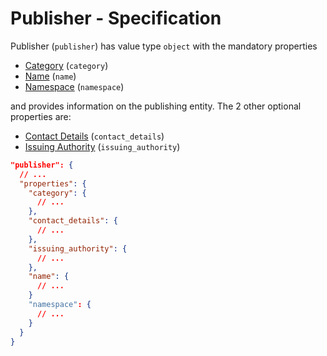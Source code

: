 # Publisher - Specification

Publisher (`publisher`) has value type `object` with the mandatory properties

* [Category](publisher/category-spec.en.md) (`category`)
* [Name](publisher/name-spec.en.md) (`name`)
* [Namespace](publisher/namespace-spec.en.md) (`namespace`)

and provides information on the publishing entity. The 2 other optional
properties are:

* [Contact Details](publisher/issuing_authority-spec.en.md) (`contact_details`)
* [Issuing Authority](publisher/issuing_authority-spec.en.md) (`issuing_authority`)

```json
"publisher": {
  // ...
  "properties": {
    "category": {
      // ...
    },
    "contact_details": {
      // ...
    },
    "issuing_authority": {
      // ...
    },
    "name": {
      // ...
    }
    "namespace": {
      // ...
    }
  }
}
```
